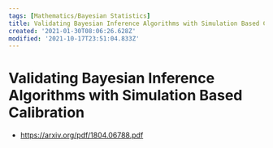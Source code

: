 ```yaml
---
tags: [Mathematics/Bayesian Statistics]
title: Validating Bayesian Inference Algorithms with Simulation Based Calibration
created: '2021-01-30T08:06:26.628Z'
modified: '2021-10-17T23:51:04.833Z'
---
```


# Validating Bayesian Inference Algorithms with Simulation Based Calibration

* https://arxiv.org/pdf/1804.06788.pdf

